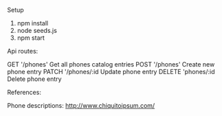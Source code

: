 Setup

1. npm install
2. node seeds.js
3. npm start


Api routes:

GET '/phones' Get all phones catalog entries
POST '/phones' Create new phone entry 
PATCH '/phones/:id Update phone entry
DELETE 'phones/:id Delete phone entry


References: 

Phone descriptions: http://www.chiquitoipsum.com/